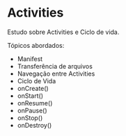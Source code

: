# Activities
Estudo sobre Activities e Ciclo de vida.

Tópicos abordados: 
- Manifest
- Transferência de arquivos
- Navegação entre Activities
- Ciclo de Vida
- onCreate()
- onStart()
- onResume()
- onPause()
- onStop()
- onDestroy()

